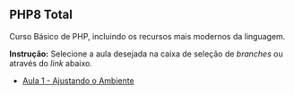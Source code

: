 ## PHP8 Total

Curso Básico de PHP, incluindo os recursos mais modernos da linguagem.

**Instrução:** Selecione a aula desejada na caixa de seleção de _branches_ ou através do _link_ abaixo.

- [Aula 1 - Ajustando o Ambiente](https://github.com/ja-gaeta/php8-total/tree/aula-001)

